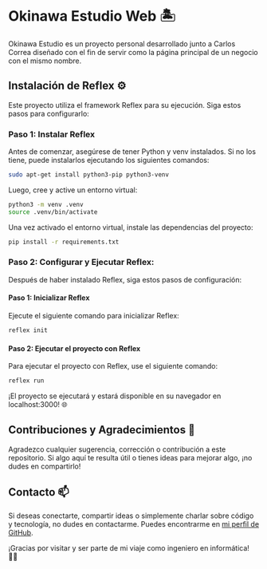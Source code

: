 # Okinawa Estudio Web 🏝️

Okinawa Estudio es un proyecto personal desarrollado junto a Carlos Correa diseñado con el fin de  servir como la página principal de un negocio con el mismo nombre.

## Instalación de Reflex ⚙️

Este proyecto utiliza el framework Reflex para su ejecución. Siga estos pasos para configurarlo:

### Paso 1: Instalar Reflex

Antes de comenzar, asegúrese de tener Python y venv instalados. Si no los tiene, puede instalarlos ejecutando los siguientes comandos:

```bash
sudo apt-get install python3-pip python3-venv
```
Luego, cree y active un entorno virtual:

```bash
python3 -m venv .venv
source .venv/bin/activate
```
Una vez activado el entorno virtual, instale las dependencias del proyecto:

``` bash
pip install -r requirements.txt
```
### Paso 2: Configurar y Ejecutar Reflex:

Después de haber instalado Reflex, siga estos pasos de configuración:

#### Paso 1: Inicializar Reflex

Ejecute el siguiente comando para inicializar Reflex:

```bash
reflex init
```

####  Paso 2: Ejecutar el proyecto con Reflex

Para ejecutar el proyecto con Reflex, use el siguiente comando:

```bash
reflex run
```

¡El proyecto se ejecutará y estará disponible en su navegador en localhost:3000! 🌐

## Contribuciones y Agradecimientos 🙌

Agradezco cualquier sugerencia, corrección o contribución a este repositorio. Si algo aquí te resulta útil o tienes ideas para mejorar algo, ¡no dudes en compartirlo!

## Contacto 📫

Si deseas conectarte, compartir ideas o simplemente charlar sobre código y tecnología, no dudes en contactarme. Puedes encontrarme en [mi perfil de GitHub](https://github.com/tuusuario](https://github.com/raul2811)).

¡Gracias por visitar y ser parte de mi viaje como ingeniero en informática! 👨‍💻
